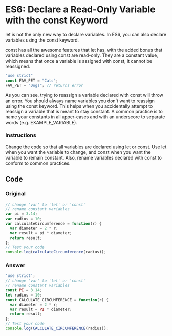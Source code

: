 # ES6: Declare a Read-Only Variable with the const Keyword

let is not the only new way to declare variables. In ES6, you can also declare variables using the const keyword.

const has all the awesome features that let has, with the added bonus that variables declared using const are read-only. They are a constant value, which means that once a variable is assigned with const, it cannot be reassigned.

```javascript
"use strict"
const FAV_PET = "Cats";
FAV_PET = "Dogs"; // returns error
```
As you can see, trying to reassign a variable declared with const will throw an error. You should always name variables you don't want to reassign using the const keyword. This helps when you accidentally attempt to reassign a variable that is meant to stay constant. A common practice is to name your constants in all upper-cases and with an underscore to separate words (e.g. EXAMPLE_VARIABLE).

### Instructions
Change the code so that all variables are declared using let or const. Use let when you want the variable to change, and const when you want the variable to remain constant. Also, rename variables declared with const to conform to common practices.

## Code

### Original
```javascript
// change 'var' to 'let' or 'const'
// rename constant variables
var pi = 3.14;
var radius = 10;
var calculateCircumference = function(r) {
  var diameter = 2 * r;
  var result = pi * diameter;
  return result;
};
// Test your code
console.log(calculateCircumference(radius));
```

### Answer

```javascript
'use strict';
// change 'var' to 'let' or 'const'
// rename constant variables
const PI = 3.14;
let radius = 10;
const CALCULATE_CIRCUMFERENCE = function(r) {
  var diameter = 2 * r;
  var result = PI * diameter;
  return result;
};
// Test your code
console.log(CALCULATE_CIRCUMFERENCE(radius));
```
